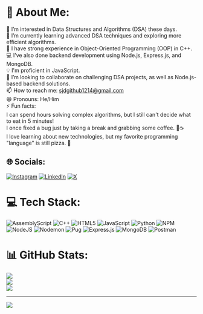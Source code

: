 # 💫 About Me:
👀 I’m interested in Data Structures and Algorithms (DSA) these days.<br>🌱 I’m currently learning advanced DSA techniques and exploring more efficient algorithms.<br>💼 I have strong experience in Object-Oriented Programming (OOP) in C++.<br>💻 I’ve also done backend development using Node.js, Express.js, and MongoDB.<br>💡 I'm proficient in JavaScript.<br>💞️ I’m looking to collaborate on challenging DSA projects, as well as Node.js-based backend solutions.<br>📫 How to reach me: sjdgithub1214@gmail.com<br>😄 Pronouns: He/Him<br>⚡ Fun facts:<br>I can spend hours solving complex algorithms, but I still can't decide what to eat in 5 minutes!<br>I once fixed a bug just by taking a break and grabbing some coffee. 🐛☕<br>I love learning about new technologies, but my favorite programming "language" is still pizza. 🍕


## 🌐 Socials:
[![Instagram](https://img.shields.io/badge/Instagram-%23E4405F.svg?logo=Instagram&logoColor=white)](https://instagram.com/meetsjd) [![LinkedIn](https://img.shields.io/badge/LinkedIn-%230077B5.svg?logo=linkedin&logoColor=white)](https://linkedin.com/in/Sajjad1214) [![X](https://img.shields.io/badge/X-black.svg?logo=X&logoColor=white)](https://x.com/sjd_1214) 

# 💻 Tech Stack:
![AssemblyScript](https://img.shields.io/badge/assembly%20script-%23000000.svg?style=for-the-badge&logo=assemblyscript&logoColor=white) ![C++](https://img.shields.io/badge/c++-%2300599C.svg?style=for-the-badge&logo=c%2B%2B&logoColor=white) ![HTML5](https://img.shields.io/badge/html5-%23E34F26.svg?style=for-the-badge&logo=html5&logoColor=white) ![JavaScript](https://img.shields.io/badge/javascript-%23323330.svg?style=for-the-badge&logo=javascript&logoColor=%23F7DF1E) ![Python](https://img.shields.io/badge/python-3670A0?style=for-the-badge&logo=python&logoColor=ffdd54) ![NPM](https://img.shields.io/badge/NPM-%23CB3837.svg?style=for-the-badge&logo=npm&logoColor=white) ![NodeJS](https://img.shields.io/badge/node.js-6DA55F?style=for-the-badge&logo=node.js&logoColor=white) ![Nodemon](https://img.shields.io/badge/NODEMON-%23323330.svg?style=for-the-badge&logo=nodemon&logoColor=%BBDEAD) ![Pug](https://img.shields.io/badge/Pug-FFF?style=for-the-badge&logo=pug&logoColor=A86454) ![Express.js](https://img.shields.io/badge/express.js-%23404d59.svg?style=for-the-badge&logo=express&logoColor=%2361DAFB) ![MongoDB](https://img.shields.io/badge/MongoDB-%234ea94b.svg?style=for-the-badge&logo=mongodb&logoColor=white) ![Postman](https://img.shields.io/badge/Postman-FF6C37?style=for-the-badge&logo=postman&logoColor=white)
# 📊 GitHub Stats:
![](https://github-readme-stats.vercel.app/api?username=sjd-1214&theme=github_dark&hide_border=false&include_all_commits=false&count_private=false)<br/>
![](https://github-readme-streak-stats.herokuapp.com/?user=sjd-1214&theme=github_dark&hide_border=false)<br/>
![](https://github-readme-stats.vercel.app/api/top-langs/?username=sjd-1214&theme=github_dark&hide_border=false&include_all_commits=false&count_private=false&layout=compact)

---
[![](https://visitcount.itsvg.in/api?id=sjd-1214&icon=5&color=1)](https://visitcount.itsvg.in)

<!-- Proudly created with GPRM ( https://gprm.itsvg.in ) -->
